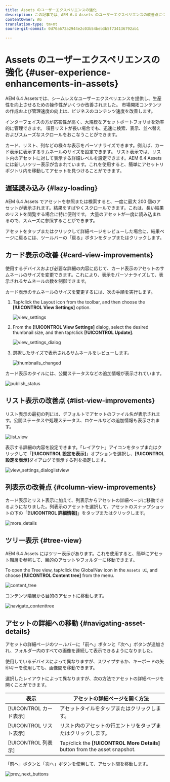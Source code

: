 ```yaml
---
title: Assets のユーザーエクスペリエンスの強化
description: この記事では、AEM 6.4 Assets のユーザーエクスペリエンスの改善点について説明します。
contentOwner: AG
translation-type: tm+mt
source-git-commit: 0d70a672a2944e2c03b54beb3b5f734136792ab1

---
```



# Assets のユーザーエクスペリエンスの強化 {#user-experience-enhancements-in-assets}

AEM 6.4 Assetsでは、シームレスなユーザーエクスペリエンスを提供し、生産性を向上させるための操作性がいくつか改善されました。 市場開拓コンテンツの作成および管理速度の向上は、ビジネスのコンテンツ速度を改善します。

インターフェイスの方が応答性が高く、大規模なアセットポートフォリオを効率的に管理できます。 項目リストが長い場合でも、迅速に検索、表示、並べ替えおよびスムーズなスクロールをおこなうことができます。

カード、リスト、列などの様々な表示をパーソナライズできます。例えば、カード表示に表示するサムネールのサイズを設定できます。 リスト表示では、リスト内のアセットに対して表示する詳細レベルを設定できます。AEM 6.4 Assets には新しいツリー表示が含まれています。これを使用すると、簡単にアセットリポジトリ内を移動してアセットを見つけることができます。

## 遅延読み込み {#lazy-loading}

AEM 6.4 Assets でアセットを参照または検索すると、一度に最大 200 個のアセットが表示されます。結果をすばやくスクロールできます。これは、長い結果のリストを閲覧する場合に特に便利です。 大量のアセットが一度に読み込まれるので、スムーズに参照することができます。

アセットをタップまたはクリックして詳細ページをレビューした場合に、結果ページに戻るには、ツールバーの「戻る」ボタンをタップまたはクリックします。

## カード表示の改善 {#card-view-improvements}

使用するデバイスおよび必要な詳細の内容に応じて、カード表示のアセットのサムネールのサイズを変更できます。これにより、表示をパーソナライズして、表示されるサムネールの数を制御できます。

カード表示のサムネールのサイズを変更するには、次の手順を実行します。

1. Tap/click the Layout icon from the toolbar, and then choose the **[!UICONTROL View Settings]** option.

   ![view_settings](assets/view_settings.png)

1. From the **[!UICONTROL View Settings]** dialog, select the desired thumbnail size, and then tap/click **[!UICONTROL Update]**.

   ![view_settings_dialog](assets/view_settings_dialog.png)

1. 選択したサイズで表示されるサムネールをレビューします。

   ![thumbnails_changed](assets/thumbnails_changed.png)

カード表示のタイルには、公開ステータスなどの追加情報が表示されています。

![publish_status](assets/publish_status.png)

## リスト表示の改善点 {#list-view-improvements}

リスト表示の最初の列には、デフォルトでアセットのファイル名が表示されます。公開ステータスや処理ステータス、ロケールなどの追加情報も表示されます。

![list_view](assets/list_view.png)

表示する詳細の内容を設定できます。「レイアウト」アイコンをタップまたはクリックして「**[!UICONTROL 設定を表示]**」オプションを選択し、**[!UICONTROL 設定を表示]**&#x200B;ダイアログで表示する列を指定します。

![view_settings_dialoglistview](assets/view_settings_dialoglistview.png)

## 列表示の改善点 {#column-view-improvements}

カード表示とリスト表示に加えて、列表示からアセットの詳細ページに移動できるようになりました。列表示のアセットを選択して、アセットのスナップショットの下の「**[!UICONTROL 詳細情報]**」をタップまたはクリックします。

![more_details](assets/more_details.png)

## ツリー表示 {#tree-view}

AEM 6.4 Assets にはツリー表示があります。これを使用すると、簡単にアセット階層を参照して、目的のアセットやフォルダーに移動できます。

To open the Tree view, tap/click the GlobalNav icon in the `Assets UI`, and choose **[!UICONTROL Content tree]** from the menu.

![content_tree](assets/content_tree.png)

コンテンツ階層から目的のアセットに移動します。

![navigate_contenttree](assets/navigate_contenttree.png)

## アセットの詳細への移動 {#navigating-asset-details}

アセットの詳細ページのツールバーに「前へ」ボタンと「次へ」ボタンが追加され、フォルダー内のすべての画像を連続して表示できるようになりました。

使用しているデバイスによって異なりますが、スワイプするか、キーボードの矢印キーを使用しても、画像間を移動できます。

選択したレイアウトによって異なりますが、次の方法でアセットの詳細ページを開くことができます。

| **表示** | **アセットの詳細ページを開く方法** |
|---|---|
| [!UICONTROL カード表示] | アセットタイルをタップまたはクリックします。 |
| [!UICONTROL リスト表示] | リスト内のアセットの行エントリをタップまたはクリックします。 |
| [!UICONTROL 列表示] | Tap/click the **[!UICONTROL More Details]** button from the asset snapshot. |

「前へ」ボタンと「次へ」ボタンを使用して、アセット間を移動します。

![prev_next_buttons](assets/prev_next_buttons.png)
